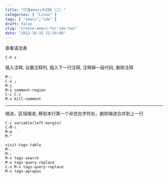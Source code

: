 ```yaml
---
title: "打造emacs为IDE（二）"
categories: [ "Linux" ]
tags: [ "emacs","ide" ]
draft: false
slug: "create-emacs-for-ide-two"
date: "2012-10-15 21:34:00"
---
```


查看语法表

    C-h s

插入注释, 设置注释列, 插入下一行注释, 注释掉一段代码, 删除注释

    M-;
    C-x ;
    M-j
    M-x comment-region
    C-c C-c
    M-x kill-comment


----------


缩进，区域缩进, 移到本行第一个非空白字符处，删除缩进合并到上一行

    C-j variable(left-margin)
    C-M-\
    M-m
    M-^
    
    visit-tags-table
    M-.
    M-,
    M-x tags-search
    M-x tags-query-replace
    C-u M-x tags-query-replace
    M-x tags-apropos

